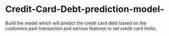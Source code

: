# Credit-Card-Debt-prediction-model-
Build the model which will predict the credit card debt based on the customers past transaction and various features to set credit card limits.
